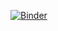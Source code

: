 [![Binder](https://mybinder.org/badge_logo.svg)](https://mybinder.org/v2/gh/gerrut/jupyter_binders/HEAD)
